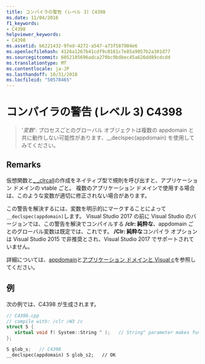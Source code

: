 ```yaml
---
title: コンパイラの警告 (レベル 3) C4398
ms.date: 11/04/2016
f1_keywords:
- C4398
helpviewer_keywords:
- C4398
ms.assetid: b6221432-9fed-4272-a547-a73f587904e6
ms.openlocfilehash: 4126a1267b41cdf9c0161c7e85a9057b2a301d77
ms.sourcegitcommit: 6052185696adca270bc9bdbec45a626dd89cdcdd
ms.translationtype: MT
ms.contentlocale: ja-JP
ms.lasthandoff: 10/31/2018
ms.locfileid: "50578465"
---
```

# <a name="compiler-warning-level-3-c4398"></a>コンパイラの警告 (レベル 3) C4398

> '*変数*': プロセスごとのグローバル オブジェクトは複数の appdomain と共に動作しない可能性があります、__declspec(appdomain) を使用してみてください。

## <a name="remarks"></a>Remarks

仮想関数と[_ _clrcall](../../cpp/clrcall.md)の作成をネイティブ型で規則を呼び出すと、アプリケーション ドメインの vtable ごと。 複数のアプリケーション ドメインで使用する場合は、このような変数が適切に修正されない場合があります。

この警告を解決するには、変数を明示的にマークすることによって`__declspec(appdomain)`します。 Visual Studio 2017 の前に Visual Studio のバージョンでは、この警告を解決でコンパイルする **/clr: 純粋な**、appdomain ごとのグローバル変数は既定では、これです。 **/Clr: 純粋な**コンパイラ オプションは Visual Studio 2015 で非推奨とされ、Visual Studio 2017 でサポートされていません。

詳細については、[appdomain](../../cpp/appdomain.md)と[アプリケーション ドメインと Visual c](../../dotnet/application-domains-and-visual-cpp.md)を参照してください。

## <a name="example"></a>例

次の例では、C4398 が生成されます。

```cpp
// C4398.cpp
// compile with: /clr /W3 /c
struct S {
   virtual void f( System::String ^ );   // String^ parameter makes function __clrcall
};

S glob_s;   // C4398
__declspec(appdomain) S glob_s2;   // OK
```
